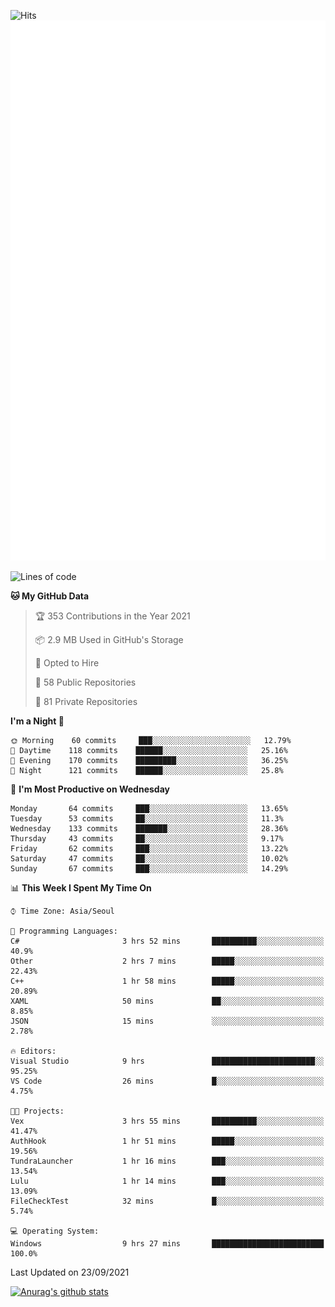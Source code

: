 ![Hits](https://hits.seeyoufarm.com/api/count/incr/badge.svg?url=https%3A%2F%2Fgithub.com%2Fkokose1234&count_bg=%2379C83D&title_bg=%23555555&icon=apple.svg&icon_color=%23E7E7E7&title=hits&edge_flat=false)
<br/>
![Metrics](https://github.com/kokose1234/kokose1234/blob/main/github-metrics.svg)

<!--START_SECTION:waka-->
![Lines of code](https://img.shields.io/badge/From%20Hello%20World%20I%27ve%20Written-12.4%20million%20lines%20of%20code-blue)

**🐱 My GitHub Data** 

> 🏆 353 Contributions in the Year 2021
 > 
> 📦 2.9 MB Used in GitHub's Storage 
 > 
> 💼 Opted to Hire
 > 
> 📜 58 Public Repositories 
 > 
> 🔑 81 Private Repositories  
 > 
**I'm a Night 🦉** 

```text
🌞 Morning    60 commits     ███░░░░░░░░░░░░░░░░░░░░░░   12.79% 
🌆 Daytime    118 commits    ██████░░░░░░░░░░░░░░░░░░░   25.16% 
🌃 Evening    170 commits    █████████░░░░░░░░░░░░░░░░   36.25% 
🌙 Night      121 commits    ██████░░░░░░░░░░░░░░░░░░░   25.8%

```
📅 **I'm Most Productive on Wednesday** 

```text
Monday       64 commits     ███░░░░░░░░░░░░░░░░░░░░░░   13.65% 
Tuesday      53 commits     ██░░░░░░░░░░░░░░░░░░░░░░░   11.3% 
Wednesday    133 commits    ███████░░░░░░░░░░░░░░░░░░   28.36% 
Thursday     43 commits     ██░░░░░░░░░░░░░░░░░░░░░░░   9.17% 
Friday       62 commits     ███░░░░░░░░░░░░░░░░░░░░░░   13.22% 
Saturday     47 commits     ██░░░░░░░░░░░░░░░░░░░░░░░   10.02% 
Sunday       67 commits     ███░░░░░░░░░░░░░░░░░░░░░░   14.29%

```


📊 **This Week I Spent My Time On** 

```text
⌚︎ Time Zone: Asia/Seoul

💬 Programming Languages: 
C#                       3 hrs 52 mins       ██████████░░░░░░░░░░░░░░░   40.9% 
Other                    2 hrs 7 mins        █████░░░░░░░░░░░░░░░░░░░░   22.43% 
C++                      1 hr 58 mins        █████░░░░░░░░░░░░░░░░░░░░   20.89% 
XAML                     50 mins             ██░░░░░░░░░░░░░░░░░░░░░░░   8.85% 
JSON                     15 mins             ░░░░░░░░░░░░░░░░░░░░░░░░░   2.78%

🔥 Editors: 
Visual Studio            9 hrs               ███████████████████████░░   95.25% 
VS Code                  26 mins             █░░░░░░░░░░░░░░░░░░░░░░░░   4.75%

🐱‍💻 Projects: 
Vex                      3 hrs 55 mins       ██████████░░░░░░░░░░░░░░░   41.47% 
AuthHook                 1 hr 51 mins        █████░░░░░░░░░░░░░░░░░░░░   19.56% 
TundraLauncher           1 hr 16 mins        ███░░░░░░░░░░░░░░░░░░░░░░   13.54% 
Lulu                     1 hr 14 mins        ███░░░░░░░░░░░░░░░░░░░░░░   13.09% 
FileCheckTest            32 mins             █░░░░░░░░░░░░░░░░░░░░░░░░   5.74%

💻 Operating System: 
Windows                  9 hrs 27 mins       █████████████████████████   100.0%

```


 Last Updated on 23/09/2021
<!--END_SECTION:waka-->

[![Anurag's github stats](https://github-readme-stats.vercel.app/api?username=kokose1234&theme=dracula)](https://github.com/anuraghazra/github-readme-stats)



	
